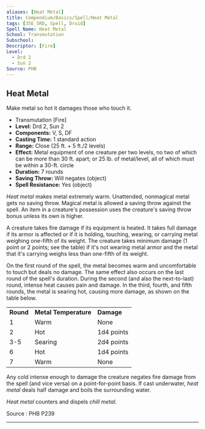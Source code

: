 ```yaml
---
aliases: [Heat Metal]
title: Compendium/Basics/Spell/Heat Metal
tags: [35E_SRD, Spell, Druid]
Spell Name: Heat Metal
School: Transmutation
Subschool: 
Descriptor: [Fire]
Level:
  - Drd 2
  - Sun 2
Source: PHB
---
```



## Heat Metal

Make metal so hot it damages those who touch it.

*   Transmutation [Fire]
*   **Level:** Drd 2, Sun 2
*   **Components:** V, S, DF
*   **Casting Time:** 1 standard action
*   **Range:** Close (25 ft. + 5 ft./2 levels)
*   **Effect:** Metal equipment of one creature per two levels, no two of which can be more than 30 ft. apart; or 25 lb. of metal/level, all of which must be within a 30-ft. circle
*   **Duration:** 7 rounds
*   **Saving Throw:** Will negates (object)
*   **Spell Resistance:** Yes (object)

<p><i>Heat metal</i> makes metal extremely warm. Unattended, nonmagical metal gets no saving throw. Magical metal is allowed a saving throw against the spell. An item in a creature's possession uses the creature's saving throw bonus unless its own is higher.</p><p>A creature takes fire damage if its equipment is heated. It takes full damage if its armor is affected or if it is holding, touching, wearing, or carrying metal weighing one-fifth of its weight. The creature takes minimum damage (1 point or 2 points; see the table) if it's not wearing metal armor and the metal that it's carrying weighs less than one-fifth of its weight.</p><p>On the first round of the spell, the metal becomes warm and uncomfortable to touch but deals no damage. The same effect also occurs on the last round of the spell's duration. During the second (and also the next-to-last) round, intense heat causes pain and damage. In the third, fourth, and fifth rounds, the metal is searing hot, causing more damage, as shown on the table below.</p><table> <tr decoration="underline"> <td> <b>Round</b> </td> <td> <b>Metal Temperature</b> </td> <td> <b>Damage</b> </td> </tr> <tr> <td> 1 </td> <td> Warm </td> <td> None </td> </tr> <tr> <td> 2 </td> <td> Hot </td> <td> 1d4 points </td> </tr> <tr> <td> 3-5 </td> <td> Searing </td> <td> 2d4 points </td> </tr> <tr> <td> 6 </td> <td> Hot </td> <td> 1d4 points </td> </tr> <tr> <td> 7 </td> <td> Warm </td> <td> None </td> </tr> </table><p>Any cold intense enough to damage the creature negates fire damage from the spell (and vice versa) on a point-for-point basis. If cast underwater, <i>heat metal</i> deals half damage and boils the surrounding water.</p><p><i>Heat metal</i> counters and dispels <i>chill metal</i>.</p>

Source : PHB P239

---
